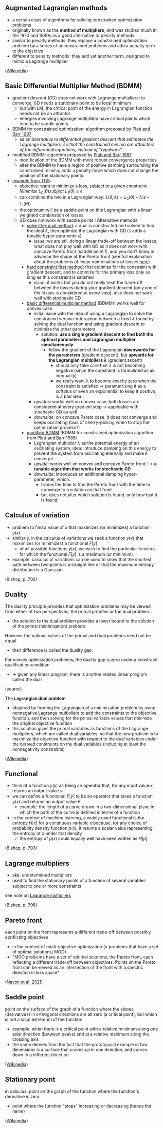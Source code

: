 

## Augmented Lagrangian methods

- a certain class of algorithms for solving constrained optimization problems
-  originally known as the **method of multipliers**, and was studied much in the 1970 and 1980s as a good alternative to penalty methods
- similar to penalty methods: they replace a constrained optimization problem by a series of unconstrained problems and add a penalty term to the objective
- different to penalty methods: they add yet another term, designed to mimic a Lagrange multiplier

([Wikipedia](https://en.wikipedia.org/wiki/Augmented_Lagrangian_method))

## Basic Differential Multiplier Method (BDMM)

- gradient descent (GD) does not work  with  Lagrange multipliers: to converge, GD needs a stationary point to be local minimum 
  - but with LM, the critical point of the  energy in Lagrangian function needs not be an  attractor   
  - energies  involving  Lagrange  multipliers have  critical  points  which  tend  to  be  saddle points
- BDMM for constrained optimization: algorithm proposed by [Platt and Barr 1987](https://papers.nips.cc/paper/1987/file/a87ff679a2f3e71d9181a67b7542122c-Paper.pdf)
  - as an *alternative to  differential  gradient descent that estimates the  Lagrange multipliers, so that the constrained minima are attractors of the differential  equations,  instead of "repulsors"*
- modified BDMM: algorithm proposed by [Platt and Barr 1987](https://papers.nips.cc/paper/1987/file/a87ff679a2f3e71d9181a67b7542122c-Paper.pdf)
  - modification of the BDMM with  more robust convergence properties
  - alter the BDMM to have  a region of positive damping surrounding the constrained minima; adds a penalty force which does not change the position of the stationary points
- [example from TDS](https://www.engraved.blog/how-we-can-make-machine-learning-algorithms-tunable/):
  - objective: want to minimize a loss, subject to a given constraint: $Minimize\textrm{ }L_{0}(θ)\textrm{}subject\textrm{ }L_{1}(θ)≤ϵ$
  - can combine the two in a Lagrangian way: $L(θ,λ)=L_{0}(θ)−λ(ϵ−L_{1}(θ))$
  - the optimum will be a saddle point on this Lagrangian with a linear weighted combination of losses
  - GD does not work with saddle points ! Alternative methods
    - <u>solve-the-dual method</u>: a dual is constructed and solved to find the ideal $λ$, then optimize the Lagrangian with GD (it adds a tunable hyper-parameter $\epsilon$)
      - *issue*: we are still doing a linear trade-off between the losses, what does not play well with GD as it does not work with concave Pareto front (saddle point !), and you don't know in advance the shape of the Pareto front (see full explanation about the problems of linear combinations of losses [here](https://www.engraved.blog/why-machine-learning-algorithms-are-hard-to-tune/))
    - <u>hard constraint first method</u>: first optimize for the constraint with gradient descent, and to optimize for the primary loss only as long as this constraint is satisfied
      - *issue*: it works but you do not really treat the trade-off between the losses during your gradient descent (only one of the losses is considered at every step); also does not work well with stochastic GD
    - <u>basic differential multiplier method</u> (BDMM): works well for convex case
      - initial issue with the idea of using a Lagrangian to solve the constrained version: interaction between a fixed $λ$ found by solving the dual function and using gradient descent to minimize the other parameters
        - solution: **use a single gradient descent to find both the optimal parameters and Lagrangian multiplier simultaneously**
          - follow the gradient of the Lagrangian **downwards for the parameters** (gradient descent), but **upwards for the Lagrangian multipliers $λ$**  (gradient ascent)
            - should only take care that $λ$ is not becoming negative (since the constraint is formulated as an inequality)
            - we really want λ to become exactly zero when the constraint is satisfied $\rightarrow$ parametrising it as a softplus or even an exponential to keep it positive, is a bad idea !
      - *upsides*: works well on convex case; both losses are considered at every gradient step $\rightarrow$ applicable with stochastic GD as well
      - *downside*: on concave Pareto case, it does not converge and keeps oscillating (bias of cherry-picking when to stop the optimization process !)
    - <u>modified BDMM</u> (BDMM for constrained optimization algorithm from Platt and Barr 1988)
      - Lagrangian multiplier λ as the potential energy of an oscillating system; idea: introduce damping on this energy to prevent the system from oscillating eternally and make it converge
      - *upside*: works well on convex and concave Pareto front ! $\rightarrow$ **a tunable algorithm that works for stochastic GD**
      - *downside*: introduces an additional damping hyper-parameter, which:
        - trades the time to find the Pareto front with the time to converge to a solution on that front
        - but does not alter which solution is found, only how fast it is found

## Calculus of variation

- problem to ﬁnd a value of $x$ that maximizes (or minimizes) a function $y(x)$
- similarly, in the calculus of variations we seek a function $y(x)$ that maximizes (or minimizes) a functional $F [y]$
  - of all possible functions $y(x)$, we wish to ﬁnd the particular function for which the functional $F [y]$ is a maximum (or minimum)
- example: calculus of variations can be used to show that the shortest path between two points is a straight line or that
  the maximum entropy distribution is a Gaussian

(Bishop, p. 703)



## Duality

The duality principle provides that optimization problems may be viewed from either of two perspectives, the primal problem or the dual problem.

- the solution to the dual problem provides a lower bound to the solution of the primal (minimization) problem

 However the optimal values of the primal and dual problems need not be equal. 

- their difference is called the duality gap. 

For convex optimization problems, the duality gap is zero under a constraint qualification condition

- $\rightarrow$ given any linear program, there is another related linear program called the dual

([source](https://online-journals.org/index.php/i-jes/article/view/8224))

The **Lagrangian dual problem**

- obtained by forming the Lagrangian of a minimization problem by using nonnegative Lagrange multipliers to add the constraints to the objective function, and then solving for the primal variable values that minimize the original objective function
- this solution gives the primal variables as functions of the Lagrange multipliers, which are called dual variables, so that the new problem is to maximize the objective function with respect to the dual variables under the derived constraints on the dual variables (including at least the nonnegativity constraints)

([Wikipedia](https://en.wikipedia.org/wiki/Duality_(optimization)))



## Functional

- think of a function $y(x)$ as being an operator that, for any input value $x$, returns an output value $y$
- we can deﬁne a functional $F [y]$ to be an operator that takes a function $y(x)$ and returns an output value $F$
  - example: the length of a curve drawn in a two-dimensional plane in which the path of the curve is deﬁned in terms of a function
- in the context of machine learning, a widely used functional is the entropy $H[x]$ for a continuous variable $x$ because, for any choice of probability density function $p(x)$, it returns a scalar value representing the entropy of $x$ under that density
  - the entropy of $p(x)$ could equally well have been written as $H[p]$

(Bishop, p. 703)

## Lagrange multipliers

- aka. undetermined multipliers
- used to ﬁnd the stationary points of a function of several variables subject to one or more constraints

see note on [Lagrange multipliers](lagrange_multiplier.md)

(Bishop, p. 706)

## Pareto front

each point on the front represents a different trade-off between possibly conflicting objectives

- in the context of multi-objective optimization (= problems that have a set of optimal solutions; MOO)
- "MOO problems have a set of optimal solutions, the Pareto front, each reflecting a different trade-off
  between objectives. Points on the Pareto front can be viewed as an intersection of the front with a
  specific direction in loss space"

([Navon et al. 2021](https://arxiv.org/pdf/2010.04104.pdf))

## Saddle point

point on the surface of the graph of a function where the slopes (derivatives) in orthogonal directions are all zero (a critical point), but which is not a local extremum of the function

- example: when there is a critical point with a relative minimum along one axial direction (between peaks) and at a relative maximum along the crossing axis
- the name derives from the fact that the prototypical example in two dimensions is a surface that curves up in one direction, and curves down in a different direction

([Wikipedia](https://en.wikipedia.org/wiki/Saddle_point))

## Stationary point

in calculus, point on the graph of the function where the function's derivative is zero

- point where the function "stops" increasing or decreasing (hence the name)

([Wikipedia](https://en.wikipedia.org/wiki/Stationary_point))

